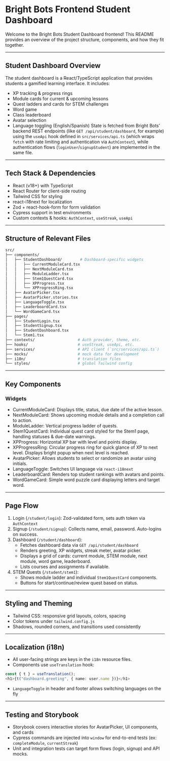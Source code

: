 # Bright Bots Frontend Student Dashboard

Welcome to the Bright Bots Student Dashboard frontend! This README provides an overview of the project structure, components, and how they fit together.

---

## Student Dashboard Overview

The student dashboard is a React/TypeScript application that provides students a gamified learning interface. It includes:

- XP tracking & progress rings
- Module cards for current & upcoming lessons
- Quest ladders and cards for STEM challenges
- Word game
- Class leaderboard
- Avatar selection
- Language toggling (English/Spanish)
  State is fetched from Bright Bots’ backend REST endpoints (like `GET /api/student/dashboard`, for example) using the `useApi` hook defined in `src/services/api.ts` (which wraps `fetch` with rate limiting and authentication via `AuthContext`), while authentication flows (`loginUser`/`signupStudent`) are implemented in the same file.

---

## Tech Stack & Dependencies

- React (v18+) with TypeScript
- React Router for client-side routing
- Tailwind CSS for styling
- react-i18next for localization
- Zod + react-hook-form for form validation
- Cypress support in test environments
- Custom contexts & hooks: `AuthContext`, `useStreak`, `useApi`

---

## Structure of Relevant Files

```bash
src/
├── components/
│   ├── StudentDashboard/        # Dashboard-specific widgets
│   │   ├── CurrentModuleCard.tsx
│   │   ├── NextModuleCard.tsx
│   │   ├── ModuleLadder.tsx
│   │   ├── Stem1QuestCard.tsx
│   │   ├── XPProgress.tsx
│   │   └── XPProgressRing.tsx
│   ├── AvatarPicker.tsx
│   ├── AvatarPicker.stories.tsx
│   ├── LanguageToggle.tsx
│   ├── LeaderboardCard.tsx
│   └── WordGameCard.tsx
├── pages/
│   ├── StudentLogin.tsx
│   ├── StudentSignup.tsx
│   ├── StudentDashboard.tsx
│   └── Stem1.tsx
├── contexts/                   # Auth provider, theme, etc.
├── hooks/                      # useStreak, useApi, etc.
├── services/                   # API client (`src/services/api.ts`)
├── mocks/                      # mock data for development
├── i18n/                       # translation files
└── styles/                     # global Tailwind config
```

---

## Key Components

### Widgets

- CurrentModuleCard: Displays title, status, due date of the active lesson.
- NextModuleCard: Shows upcoming module details and a completion call to action.
- ModuleLadder: Vertical progress ladder of quests.
- Stem1QuestCard: Individual quest card styled for the Stem1 page, handling statuses & due-date warnings.
- XPProgress: Horizontal XP bar with level and points display.
- XPProgressRing: Circular progress ring for quick glance of XP to next level. Displays bright popup when next level is reached.
- AvatarPicker: Allows students to select or randomize an avatar using initials.
- LanguageToggle: Switches UI language via `react-i18next`
- LeaderboardCard: Renders top student rankings with avatars and points.
- WordGameCard: Simple word puzzle card displaying letters and target word.

---

## Page Flow

1. Login (`/student/login`): Zod-validated form, sets auth token via `AuthContext`
2. Signup (`/student/signup`): Collects name, email, password. Auto-logins on success.
3. Dashboard (`/student/dashboard`):
   - Fetches dashboard data via `GET /api/student/dashboard`
   - Renders greeting, XP widgets, streak meter, avatar picker.
   - Displays a grid of cards: current module, STEM module, next module, word game, leaderboard.
   - Lists courses and assignments if available.
4. STEM Quests (`/student/stem1`):
   - Shows module ladder and individual `Stem1QuestCard` components.
   - Buttons for start/continue/review quest based on status.

---

## Styling and Theming

- Tailwind CSS: responsive grid layouts, colors, spacing
- Color tokens under `tailwind.config.js`
- Shadows, rounded corners, and transitions used consistently

---

## Localization (i18n)

- All user-facing strings are keys in the `i18n` resource files.
- Components use `useTranslation` hook:

```ts
const { t } = useTranslation();
<h1>{t("dashboard.greeting", { name: user.name })}</h1>
```

- `LanguageToggle` in header and footer allows switching languages on the fly

---

## Testing and Storybook

- Storybook covers interactive stories for AvatarPicker, UI components, and cards
- Cypress commands are injected into `window` for end-to-end tests (ex: `completeModule`, `currentStreak`)
- Unit and integration tests can target form flows (login, signup) and API mocks.
